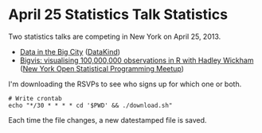 April 25 Statistics Talk Statistics
===
Two statistics talks are competing in New York on April 25, 2013.

* [Data in the Big City](http://www.meetup.com/DataKind-NYC/events/112727792/)
    ([DataKind](http://www.meetup.com/DataKind-NYC/))
* [Bigvis: visualising 100,000,000 observations in R with Hadley Wickham](http://www.meetup.com/nyhackr/events/112271042/)
    ([New York Open Statistical Programming Meetup](http://www.meetup.com/nyhackr/))

I'm downloading the RSVPs to see who signs up for which one or both.

    # Write crontab
    echo "*/30 * * * * cd '$PWD' && ./download.sh"

Each time the file changes, a new datestamped file is saved.
